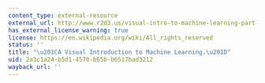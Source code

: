 ```yaml
---
content_type: external-resource
external_url: http://www.r2d3.us/visual-intro-to-machine-learning-part-1/
has_external_license_warning: true
license: https://en.wikipedia.org/wiki/All_rights_reserved
status: ''
title: "\u201CA Visual Introduction to Machine Learning.\u201D"
uid: 2a3c1a24-b5d1-4570-b65b-b6517bad3212
wayback_url: ''
---
```

